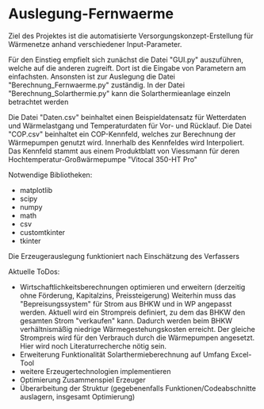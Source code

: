 # Auslegung-Fernwaerme

Ziel des Projektes ist die automatisierte Versorgungskonzept-Erstellung für Wärmenetze anhand verschiedener Input-Parameter.

Für den Einstieg empfielt sich zunächst die Datei "GUI.py" auszuführen, welche auf die anderen zugreift. Dort ist die Eingabe von Parametern am einfachsten. 
Ansonsten ist zur Auslegung die Datei "Berechnung_Fernwaerme.py" zuständig. 
In der Datei "Berechnung_Solarthermie.py" kann die Solarthermieanlage einzeln betrachtet werden

Die Datei "Daten.csv" beinhaltet einen Beispieldatensatz für Wetterdaten und Wärmelastgang und Temperaturdaten für Vor- und Rücklauf.
Die Datei "COP.csv" beinhaltet ein COP-Kennfeld, welches zur Berechnung der Wärmepumpen genutzt wird. Innerhalb des Kennfeldes wird Interpoliert. Das Kennfeld stammt aus einem Produktblatt von Viessmann für deren Hochtemperatur-Großwärmepumpe "Vitocal 350-HT Pro"

Notwendige Bibliotheken:
- matplotlib
- scipy
- numpy
- math
- csv
- customtkinter
- tkinter

Die Erzeugerauslegung funktioniert nach Einschätzung des Verfassers

Aktuelle ToDos:
- Wirtschaftlichkeitsberechnungen optimieren und erweitern (derzeitig ohne Förderung, Kapitalzins, Preissteigerung)
  Weiterhin muss das "Bepreisungssystem" für Strom aus BHKW und in WP angepasst werden. Aktuell wird ein Strompreis definiert, zu dem das BHKW den gesamten Strom "verkaufen"     kann. Dadurch werden beim BHKW verhältnismäßig niedrige Wärmegestehungskosten erreicht. Der gleiche Strompreis wird für den Verbrauch durch die Wärmepumpen angesetzt. Hier     wird noch Literaturrecherche nötig sein.
- Erweiterung Funktionalität Solarthermieberechnung auf Umfang Excel-Tool
- weitere Erzeugertechnologien implementieren
- Optimierung Zusammenspiel Erzeuger
- Überarbeitung der Struktur (gegebenenfalls Funktionen/Codeabschnitte auslagern, insgesamt Optimierung)
